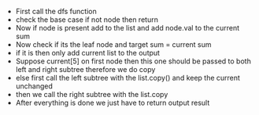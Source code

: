 - First call the dfs function
- check the base case if not node then return
- Now if node is present add to the list and add node.val to the current sum
- Now check if its the leaf node and target sum = current sum
- if it is then only add current list to the output 
- Suppose current[5] on first node then this one should be passed to both left and right subtree therefore we do copy
- else first call the left subtree with the list.copy() and keep the current unchanged
- then we call the right subtree with the list.copy
- After everything is done we just have to return output result